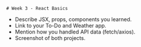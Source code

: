 	# Week 3 - React Basics
- Describe JSX, props, components you learned.
- Link to your To-Do and Weather app.
- Mention how you handled API data (fetch/axios).
- Screenshot of both projects.